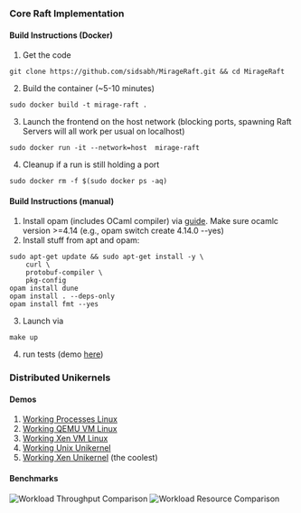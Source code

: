 ### Core Raft Implementation
#### Build Instructions (Docker)
1. Get the code
  ```
  git clone https://github.com/sidsabh/MirageRaft.git && cd MirageRaft
  ```
2. Build the container (~5-10 minutes)
```
sudo docker build -t mirage-raft .
```
3. Launch the frontend on the host network (blocking ports, spawning Raft Servers will all work per usual on localhost)
```
sudo docker run -it --network=host  mirage-raft
```
4. Cleanup if a run is still holding a port
```
sudo docker rm -f $(sudo docker ps -aq)
```

#### Build Instructions (manual)
1. Install opam (includes OCaml compiler) via [guide](https://ocaml.org/install#linux_mac_bsd).  Make sure ocamlc version >=4.14 (e.g., opam switch create 4.14.0 --yes)
2. Install stuff from apt and opam:
```
sudo apt-get update && sudo apt-get install -y \
    curl \
    protobuf-compiler \
    pkg-config
opam install dune
opam install . --deps-only
opam install fmt --yes
```
3. Launch via
```
make up
```
4. run tests (demo [here](https://www.youtube.com/watch?v=o2JRtMvaK9s))



### Distributed Unikernels
#### Demos
1. [Working Processes Linux](https://www.youtube.com/watch?v=o2JRtMvaK9s)
2. [Working QEMU VM Linux](https://www.youtube.com/watch?v=FpxuH9PP_SM)
3. [Working Xen VM Linux](https://www.youtube.com/watch?v=9ootTDpPCHc)
4. [Working Unix Unikernel](https://www.youtube.com/watch?v=i4UQx420X9Y)
5. [Working Xen Unikernel](https://www.youtube.com/watch?v=7ogb8ENc1ZQ) (the coolest)

#### Benchmarks

![Workload Throughput Comparison](https://www.sidsabhnani.com/unikernel/unikernel_time.png)
![Workload Resource Comparison](https://www.sidsabhnani.com/unikernel/unikernel_resource.png)
